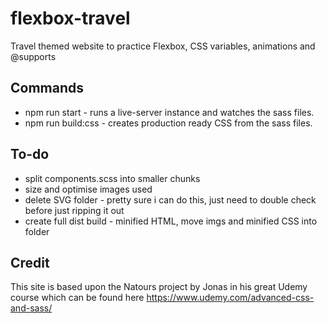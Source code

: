 # flexbox-travel
Travel themed website to practice Flexbox, CSS variables, animations and @supports

## Commands
- npm run start - runs a live-server instance and watches the sass files.
- npm run build:css - creates production ready CSS from the sass files.

## To-do
- split components.scss into smaller chunks
- size and optimise images used
- delete SVG folder - pretty sure i can do this, just need to double check before just ripping it out
- create full dist build - minified HTML, move imgs and minified CSS into folder

## Credit
This site is based upon the Natours project by Jonas in his great Udemy course which can be found here https://www.udemy.com/advanced-css-and-sass/
